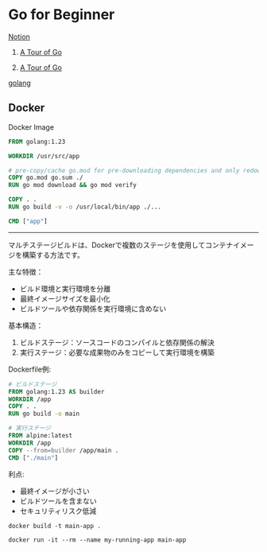 # Go for Beginner

[Notion](https://www.notion.so/116a1df91a078040a95be13c1dc71249?pvs=4)

1. [A Tour of Go](https://go-tour-jp.appspot.com/methods/1)

2. [A Tour of Go](https://go-tour-jp.appspot.com/flowcontrol/1)

[golang](https://hub.docker.com/_/golang)

## Docker
Docker Image

```dockerfile
FROM golang:1.23

WORKDIR /usr/src/app

# pre-copy/cache go.mod for pre-downloading dependencies and only redownloading them in subsequent builds if they change
COPY go.mod go.sum ./
RUN go mod download && go mod verify

COPY . .
RUN go build -v -o /usr/local/bin/app ./...

CMD ["app"]
```

------

マルチステージビルドは、Dockerで複数のステージを使用してコンテナイメージを構築する方法です。

主な特徴：
- ビルド環境と実行環境を分離
- 最終イメージサイズを最小化
- ビルドツールや依存関係を実行環境に含めない

基本構造：
1. ビルドステージ：ソースコードのコンパイルと依存関係の解決
2. 実行ステージ：必要な成果物のみをコピーして実行環境を構築

Dockerfile例:
```dockerfile
# ビルドステージ
FROM golang:1.23 AS builder
WORKDIR /app
COPY . .
RUN go build -o main

# 実行ステージ
FROM alpine:latest
WORKDIR /app
COPY --from=builder /app/main .
CMD ["./main"]
```

利点:
- 最終イメージが小さい
- ビルドツールを含まない
- セキュリティリスク低減

```shell
docker build -t main-app .
```

```shell
docker run -it --rm --name my-running-app main-app
```